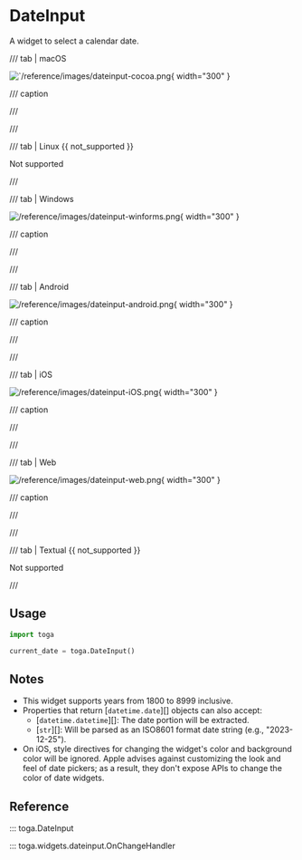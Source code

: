 # DateInput

A widget to select a calendar date.

/// tab | macOS

![`/reference/images/dateinput-cocoa.png](/reference/images/dateinput-cocoa.png){ width="300" }

/// caption

///


<!-- TODO: Update alt text -->

///

/// tab | Linux {{ not_supported }}

Not supported

///

/// tab | Windows

![/reference/images/dateinput-winforms.png](/reference/images/dateinput-winforms.png){ width="300" }

/// caption

///


<!-- TODO: Update alt text -->

///

/// tab | Android

![/reference/images/dateinput-android.png](/reference/images/dateinput-android.png){ width="300" }

/// caption

///


<!-- TODO: Update alt text -->

///

/// tab | iOS

![/reference/images/dateinput-iOS.png](/reference/images/dateinput-iOS.png){ width="300" }

/// caption

///


<!-- TODO: Update alt text -->

///

/// tab | Web

![/reference/images/dateinput-web.png](/reference/images/dateinput-web.png){ width="300" }

/// caption

///


<!-- TODO: Update alt text -->

///

/// tab | Textual {{ not_supported }}

Not supported

///

## Usage

```python
import toga

current_date = toga.DateInput()
```

## Notes

- This widget supports years from 1800 to 8999 inclusive.
- Properties that return [`datetime.date`][]
  objects can also accept:
  - [`datetime.datetime`][]: The date portion
    will be extracted.
  - [`str`][]: Will be parsed as an ISO8601
    format date string (e.g., "2023-12-25").
- On iOS, style directives for changing the widget's color and
  background color will be ignored. Apple advises against customizing
  the look and feel of date pickers; as a result, they don't expose APIs
  to change the color of date widgets.

## Reference

::: toga.DateInput

::: toga.widgets.dateinput.OnChangeHandler
